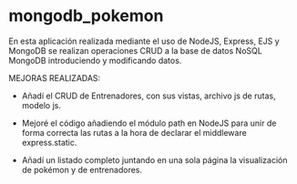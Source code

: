 # mongodb_pokemon

En esta aplicación realizada mediante el uso de NodeJS, Express, EJS y MongoDB se realizan operaciones CRUD a la base de datos NoSQL MongoDB introduciendo y modificando datos.

MEJORAS REALIZADAS:

- Añadí el CRUD de Entrenadores, con sus vistas, archivo js de rutas, modelo js.

- Mejoré el código añadiendo el módulo path en NodeJS para unir de forma correcta las rutas a la hora de declarar el middleware express.static.

- Añadí un listado completo juntando en una sola página la visualización de pokémon y de entrenadores.
